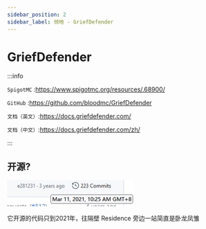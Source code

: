 ```yaml
---
sidebar_position: 2
sidebar_label: 领地 - GriefDefender
---
```


# GriefDefender

:::info

`SpigotMC` :https://www.spigotmc.org/resources/.68900/

`GitHub` :https://github.com/bloodmc/GriefDefender

`文档（英文）`:https://docs.griefdefender.com/

`文档（中文）`:https://docs.griefdefender.com/zh/

:::

## 开源?

![](_images/GriefDefender-github.png)

它开源的代码只到2021年，往隔壁 Residence 旁边一站简直是卧龙凤雏
